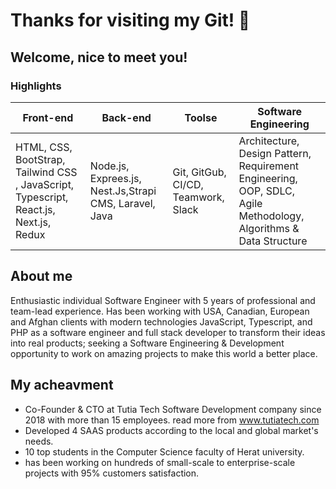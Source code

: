 # Thanks for visiting my Git! 👋  
## Welcome, nice to meet you!

### Highlights

|  Front-end   | Back-end   |  Toolse   | Software Engineering   |
| ----------- | ----------- | ----------- | ----------- |
|HTML, CSS, BootStrap, Tailwind CSS , JavaScript, Typescript, React.js, Next.js, Redux |  Node.js, Exprees.js, Nest.Js,Strapi CMS, Laravel, Java |Git, GitGub, CI/CD, Teamwork, Slack |Architecture, Design Pattern, Requirement Engineering, OOP, SDLC, Agile Methodology, Algorithms & Data Structure |

## About me
Enthusiastic individual Software Engineer with 5 years of professional and team-lead experience.
Has been working with USA, Canadian, European and Afghan clients with modern technologies JavaScript, Typescript, and PHP as a software engineer and full stack developer to transform their ideas into real products;
 seeking a Software Engineering & Development opportunity to work on amazing projects to make this world a better place.
## My acheavment
- Co-Founder & CTO at Tutia Tech Software Development company since 2018 with more than 15 employees. read more from www.tutiatech.com
- Developed 4 SAAS products according to the local and global market's needs.
- 10 top students in the Computer Science faculty of Herat university.
- has been working on hundreds of small-scale to enterprise-scale projects with 95% customers satisfaction.

